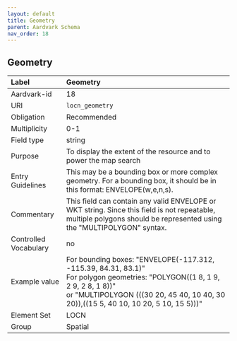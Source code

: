 ```yaml
---
layout: default
title: Geometry
parent: Aardvark Schema
nav_order: 18
---
```


## Geometry

| Label                 | Geometry                                                                                                        |
|:----------------------|:-------------------------------------------------------------------------------------------------------------------------|
| Aardvark-id           | 18                                                                                                                       |
| URI                   | `locn_geometry`                                                                                                          |
| Obligation            | Recommended                                                                                                              |
| Multiplicity          | 0-1                                                                                                                      |
| Field type            | string                                                                                                                   |
| Purpose               | To display the extent of the resource and to power the map search                                                        |
| Entry Guidelines      | This may be a bounding box or more complex geometry. For a bounding box, it should be in this format: ENVELOPE(w,e,n,s). |
| Commentary            | This field can contain any valid ENVELOPE or WKT string.  Since this field is not repeatable, multiple polygons should be represented using the "MULTIPOLYGON" syntax.  |
| Controlled Vocabulary | no                                                                                                                       |
| Example value         | For bounding boxes: "ENVELOPE(-117.312, -115.39, 84.31, 83.1)"<br>For polygon geometries: "POLYGON((1 8, 1 9, 2 9, 2 8, 1 8))"<br>or "MULTIPOLYGON (((30 20, 45 40, 10 40, 30 20)),((15 5, 40 10, 10 20, 5 10, 15 5)))"  |
| Element Set           | LOCN                                                                                                              |
| Group                 | Spatial                                                                                                                  |
